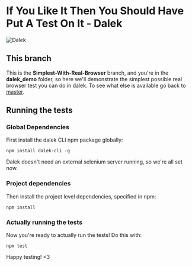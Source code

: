 # If You Like It Then You Should Have Put A Test On It - Dalek

![Dalek](https://avatars2.githubusercontent.com/u/3217446?s=160)

## This branch
This is the **Simplest-With-Real-Browser** branch, and you're in the **dalek_demo** folder, so here we'll demonstrate the simplest possible real browser test you can do in dalek. To see what else is available go back to [master](https://github.com/vikki/if-you-like-it-then-you-should-have-put-a-test-on-it/tree/master).

## Running the tests
### Global Dependencies
First install the dalek CLI npm package globally:

 	npm install dalek-cli -g


Dalek doesn't need an external selenium server running, so we're all set now.

### Project dependencies
Then install the project level dependencies, specified in npm:

	npm install

### Actually running the tests
Now you're ready to actually run the tests! Do this with:
	
	npm test

Happy testing! <3